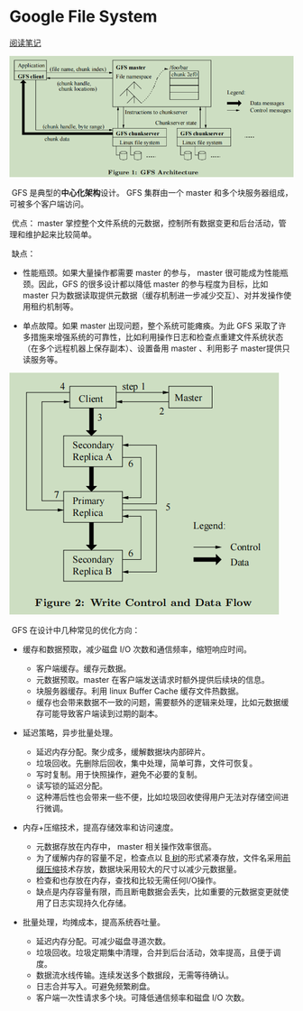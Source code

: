# Google File System

[阅读笔记](GFS阅读笔记.md)

![GFS架构](images\GFS架构.png)

​	GFS 是典型的**中心化架构**设计。 GFS 集群由一个 master 和多个块服务器组成，可被多个客户端访问。

​	优点： master 掌控整个文件系统的元数据，控制所有数据变更和后台活动，管理和维护起来比较简单。

​	缺点：

+ 性能瓶颈。如果大量操作都需要 master 的参与， master 很可能成为性能瓶颈。因此，GFS 的很多设计都以降低 master 的参与程度为目标，比如 master 只为数据读取提供元数据（缓存机制进一步减少交互）、对并发操作使用租约机制等。

+ 单点故障。如果 master 出现问题，整个系统可能瘫痪。为此 GFS 采取了许多措施来增强系统的可靠性，比如利用操作日志和检查点重建文件系统状态（在多个远程机器上保存副本）、设置备用 master 、利用影子 master提供只读服务等。

![写操作的控制流和数据流](images\写操作的控制流和数据流.png)

​	GFS 在设计中几种常见的优化方向：

+ 缓存和数据预取，减少磁盘 I/O 次数和通信频率，缩短响应时间。
  + 客户端缓存。缓存元数据。
  + 元数据预取。master 在客户端发送请求时额外提供后续块的信息。
  + 块服务器缓存。利用 linux Buffer Cache 缓存文件热数据。
  + 缓存也会带来数据不一致的问题，需要额外的逻辑来处理，比如元数据缓存可能导致客户端读到过期的副本。

+ 延迟策略，异步批量处理。
  + 延迟内存分配。聚少成多，缓解数据块内部碎片。
  + 垃圾回收。先删除后回收，集中处理，简单可靠，文件可恢复。
  + 写时复制。用于快照操作，避免不必要的复制。
  + 读写锁的延迟分配。
  + 这种滞后性也会带来一些不便，比如垃圾回收使得用户无法对存储空间进行微调。

+ 内存+压缩技术，提高存储效率和访问速度。
  + 元数据存放在内存中， master 相关操作效率很高。
  + 为了缓解内存的容量不足，检查点以 [B 树](B-树.md)的形式紧凑存放，文件名采用[前缀压缩](前缀压缩.md)技术存放，数据块采用较大的尺寸以减少元数据量。
  + 检查和也存放在内存，查找和比较无需任何I/O操作。
  + 缺点是内存容量有限，而且断电数据会丢失，比如重要的元数据变更就使用了日志实现持久化存储。

+ 批量处理，均摊成本，提高系统吞吐量。
  + 延迟内存分配。可减少磁盘寻道次数。
  + 垃圾回收。垃圾定期集中清理，合并到后台活动，效率提高，且便于调度。
  + 数据流水线传输。连续发送多个数据段，无需等待确认。
  + 日志合并写入。可避免频繁刷盘。
  + 客户端一次性请求多个块。可降低通信频率和磁盘 I/O 次数。

